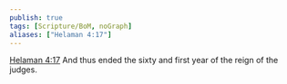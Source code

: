 ```yaml
---
publish: true
tags: [Scripture/BoM, noGraph]
aliases: ["Helaman 4:17"]
---
```

[Helaman 4:17](https://churchofjesuschrist.org/study/scriptures/bofm/hel/4?lang=eng&id=p17#p17) And thus ended the sixty and first year of the reign of the judges.
